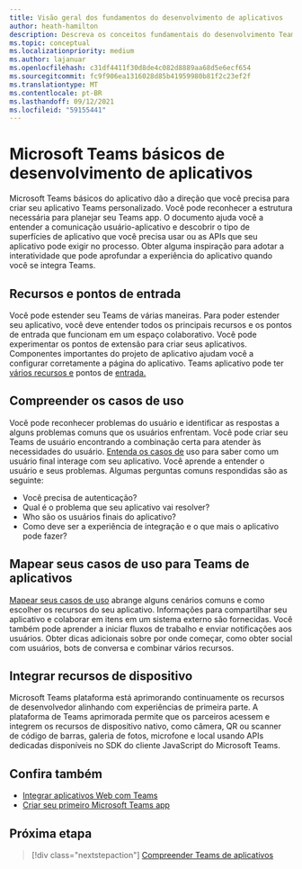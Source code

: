 ```yaml
---
title: Visão geral dos fundamentos do desenvolvimento de aplicativos
author: heath-hamilton
description: Descreva os conceitos fundamentais do desenvolvimento Teams plataforma.
ms.topic: conceptual
ms.localizationpriority: medium
ms.author: lajanuar
ms.openlocfilehash: c31df4411f30d8de4c082d8889aa68d5e6ecf654
ms.sourcegitcommit: fc9f906ea1316028d85b41959980b81f2c23ef2f
ms.translationtype: MT
ms.contentlocale: pt-BR
ms.lasthandoff: 09/12/2021
ms.locfileid: "59155441"
---
```

# <a name="microsoft-teams-app-development-fundamentals"></a>Microsoft Teams básicos de desenvolvimento de aplicativos

Microsoft Teams básicos do aplicativo dão a direção que você precisa para criar seu aplicativo Teams personalizado. Você pode reconhecer a estrutura necessária para planejar seu Teams app. O documento ajuda você a entender a comunicação usuário-aplicativo e descobrir o tipo de superfícies de aplicativo que você precisa usar ou as APIs que seu aplicativo pode exigir no processo. Obter alguma inspiração para adotar a interatividade que pode aprofundar a experiência do aplicativo quando você se integra Teams.

## <a name="capabilities-and-entry-points"></a>Recursos e pontos de entrada

Você pode estender seu Teams de várias maneiras. Para poder estender seu aplicativo, você deve entender todos os principais recursos e os pontos de entrada que funcionam em um espaço colaborativo. Você pode experimentar os pontos de extensão para criar seus aplicativos. Componentes importantes do projeto de aplicativo ajudam você a configurar corretamente a página do aplicativo. Teams aplicativo pode ter [vários recursos e](../concepts/capabilities-overview.md) pontos de [entrada.](../concepts/extensibility-points.md)

## <a name="understand-your-use-cases"></a>Compreender os casos de uso

Você pode reconhecer problemas do usuário e identificar as respostas a alguns problemas comuns que os usuários enfrentam. Você pode criar seu Teams de usuário encontrando a combinação certa para atender às necessidades do usuário. [Entenda os casos de](../concepts/design/understand-use-cases.md) uso para saber como um usuário final interage com seu aplicativo. Você aprende a entender o usuário e seus problemas. Algumas perguntas comuns respondidas são as seguinte:

* Você precisa de autenticação?
* Qual é o problema que seu aplicativo vai resolver?
* Who são os usuários finais do aplicativo?
* Como deve ser a experiência de integração e o que mais o aplicativo pode fazer?

## <a name="map-your-use-cases-to-teams-app-capabilities"></a>Mapear seus casos de uso para Teams de aplicativos

[Mapear seus casos de uso](../concepts/design/map-use-cases.md) abrange alguns cenários comuns e como escolher os recursos do seu aplicativo. Informações para compartilhar seu aplicativo e colaborar em itens em um sistema externo são fornecidas. Você também pode aprender a iniciar fluxos de trabalho e enviar notificações aos usuários. Obter dicas adicionais sobre por onde começar, como obter social com usuários, bots de conversa e combinar vários recursos.

## <a name="integrate-device-capabilities"></a>Integrar recursos de dispositivo

Microsoft Teams plataforma está aprimorando continuamente os recursos de desenvolvedor alinhando com experiências de primeira parte. A plataforma de Teams aprimorada permite que os parceiros acessem e integrem os recursos de dispositivo nativo, como câmera, QR ou scanner de código de barras, galeria de fotos, microfone e local usando APIs dedicadas disponíveis no SDK do cliente JavaScript do Microsoft Teams. 

## <a name="see-also"></a>Confira também

* [Integrar aplicativos Web com Teams](../samples/integrating-web-apps.md)
* [Criar seu primeiro Microsoft Teams app](../build-your-first-app/build-first-app-overview.md) 

## <a name="next-step"></a>Próxima etapa

> [!div class="nextstepaction"]
> [Compreender Teams de aplicativos](capabilities-overview.md)

